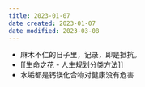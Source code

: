 ```yaml
---
title: 2023-01-07
date created: 2023-01-07
date modified: 2023-03-08
---
```


- 麻木不仁的日子里，记录，即是抵抗。
- [[生命之花 - 人生规划分类方法]]
- 水垢都是钙镁化合物对健康没有危害

